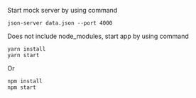 Start mock server by using command
```
json-server data.json --port 4000
```

Does not include node_modules, start app by using command
```
yarn install
yarn start
```

Or
```
npm install
npm start
```
